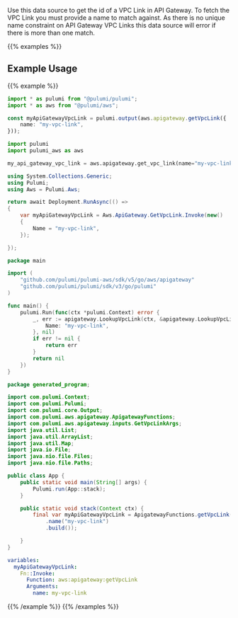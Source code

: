 Use this data source to get the id of a VPC Link in
API Gateway. To fetch the VPC Link you must provide a name to match against.
As there is no unique name constraint on API Gateway VPC Links this data source will
error if there is more than one match.

{{% examples %}}
## Example Usage
{{% example %}}

```typescript
import * as pulumi from "@pulumi/pulumi";
import * as aws from "@pulumi/aws";

const myApiGatewayVpcLink = pulumi.output(aws.apigateway.getVpcLink({
    name: "my-vpc-link",
}));
```
```python
import pulumi
import pulumi_aws as aws

my_api_gateway_vpc_link = aws.apigateway.get_vpc_link(name="my-vpc-link")
```
```csharp
using System.Collections.Generic;
using Pulumi;
using Aws = Pulumi.Aws;

return await Deployment.RunAsync(() => 
{
    var myApiGatewayVpcLink = Aws.ApiGateway.GetVpcLink.Invoke(new()
    {
        Name = "my-vpc-link",
    });

});
```
```go
package main

import (
	"github.com/pulumi/pulumi-aws/sdk/v5/go/aws/apigateway"
	"github.com/pulumi/pulumi/sdk/v3/go/pulumi"
)

func main() {
	pulumi.Run(func(ctx *pulumi.Context) error {
		_, err := apigateway.LookupVpcLink(ctx, &apigateway.LookupVpcLinkArgs{
			Name: "my-vpc-link",
		}, nil)
		if err != nil {
			return err
		}
		return nil
	})
}
```
```java
package generated_program;

import com.pulumi.Context;
import com.pulumi.Pulumi;
import com.pulumi.core.Output;
import com.pulumi.aws.apigateway.ApigatewayFunctions;
import com.pulumi.aws.apigateway.inputs.GetVpcLinkArgs;
import java.util.List;
import java.util.ArrayList;
import java.util.Map;
import java.io.File;
import java.nio.file.Files;
import java.nio.file.Paths;

public class App {
    public static void main(String[] args) {
        Pulumi.run(App::stack);
    }

    public static void stack(Context ctx) {
        final var myApiGatewayVpcLink = ApigatewayFunctions.getVpcLink(GetVpcLinkArgs.builder()
            .name("my-vpc-link")
            .build());

    }
}
```
```yaml
variables:
  myApiGatewayVpcLink:
    Fn::Invoke:
      Function: aws:apigateway:getVpcLink
      Arguments:
        name: my-vpc-link
```
{{% /example %}}
{{% /examples %}}